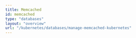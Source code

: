 ```yaml
---
title: Memcached
id: memcached
type: "databases"
layout: "overview"
url: "/kubernetes/databases/manage-memcached-kubernetes"
---
```

